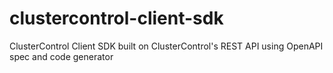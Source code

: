 # clustercontrol-client-sdk
ClusterControl Client SDK built on ClusterControl's REST API using OpenAPI spec and code generator
